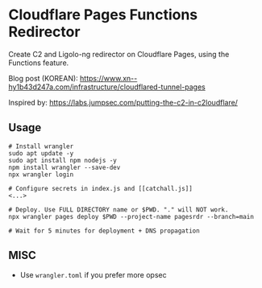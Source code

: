 # Cloudflare Pages Functions Redirector 

Create C2 and Ligolo-ng redirector on Cloudflare Pages, using the Functions feature.  

Blog post (KOREAN): https://www.xn--hy1b43d247a.com/infrastructure/cloudflared-tunnel-pages

Inspired by: https://labs.jumpsec.com/putting-the-c2-in-c2loudflare/

## Usage 
```
# Install wrangler 
sudo apt update -y 
sudo apt install npm nodejs -y 
npm install wrangler --save-dev 
npx wrangler login 

# Configure secrets in index.js and [[catchall.js]]
<...> 

# Deploy. Use FULL DIRECTORY name or $PWD. "." will NOT work. 
npx wrangler pages deploy $PWD --project-name pagesrdr --branch=main

# Wait for 5 minutes for deployment + DNS propagation 
```

## MISC 
- Use `wrangler.toml` if you prefer more opsec 
